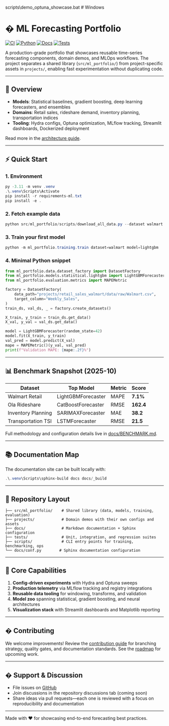 scripts\\demo_optuna_showcase.bat  # Windows

# � ML Forecasting Portfolio

[![CI](https://github.com/MrEleden/forecasting_demo/actions/workflows/ci.yml/badge.svg)](https://github.com/MrEleden/forecasting_demo/actions/workflows/ci.yml)
[![Python](https://img.shields.io/badge/python-3.11%2B-blue.svg)](pyproject.toml)
[![Docs](https://img.shields.io/badge/docs-Sphinx-green.svg)](docs/index.md)
[![Tests](https://img.shields.io/badge/tests-pytest-orange.svg)](tests/)

A production-grade portfolio that showcases reusable time-series forecasting components, domain demos, and MLOps workflows. The project separates a shared library (`src/ml_portfolio/`) from project-specific assets in `projects/`, enabling fast experimentation without duplicating code.

______________________________________________________________________

## 🧭 Overview

- **Models**: Statistical baselines, gradient boosting, deep learning forecasters, and ensembles
- **Domains**: Retail sales, rideshare demand, inventory planning, transportation indices
- **Tooling**: Hydra configs, Optuna optimization, MLflow tracking, Streamlit dashboards, Dockerized deployment

Read more in the [architecture guide](docs/ARCHITECTURE_REFACTOR_COMPLETE.md).

______________________________________________________________________

## ⚡ Quick Start

### 1. Environment

```powershell
py -3.11 -m venv .venv
.\.venv\Scripts\Activate
pip install -r requirements-ml.txt
pip install -e .
```

### 2. Fetch example data

```powershell
python src/ml_portfolio/scripts/download_all_data.py --dataset walmart
```

### 3. Train your first model

```powershell
python -m ml_portfolio.training.train dataset=walmart model=lightgbm
```

### 4. Minimal Python snippet

```python
from ml_portfolio.data.dataset_factory import DatasetFactory
from ml_portfolio.models.statistical.lightgbm import LightGBMForecaster
from ml_portfolio.evaluation.metrics import MAPEMetric

factory = DatasetFactory(
	data_path="projects/retail_sales_walmart/data/raw/Walmart.csv",
	target_column="Weekly_Sales",
)
train_ds, val_ds, _ = factory.create_datasets()

X_train, y_train = train_ds.get_data()
X_val, y_val = val_ds.get_data()

model = LightGBMForecaster(random_state=42)
model.fit(X_train, y_train)
val_pred = model.predict(X_val)
mape = MAPEMetric()(y_val, val_pred)
print(f"Validation MAPE: {mape:.2f}%")
```

______________________________________________________________________

## 📊 Benchmark Snapshot (2025-10)

| Dataset            | Top Model          | Metric | Score     |
| ------------------ | ------------------ | ------ | --------- |
| Walmart Retail     | LightGBMForecaster | MAPE   | **7.1%**  |
| Ola Rideshare      | CatBoostForecaster | RMSE   | **162.4** |
| Inventory Planning | SARIMAXForecaster  | MAE    | **38.2**  |
| Transportation TSI | LSTMForecaster     | RMSE   | **21.5**  |

Full methodology and configuration details live in [docs/BENCHMARK.md](docs/BENCHMARK.md).

______________________________________________________________________

## 📚 Documentation Map

The documentation site can be built locally with:

```powershell
.\.venv\Scripts\sphinx-build docs docs/_build
```

______________________________________________________________________

## 🧱 Repository Layout

```
├── src/ml_portfolio/    # Shared library (data, models, training, evaluation)
├── projects/            # Domain demos with their own configs and assets
├── docs/                # Markdown documentation + Sphinx configuration
├── tests/               # Unit, integration, and regression suites
├── scripts/             # CLI entry points for training, benchmarking, ops
└── docs/conf.py        # Sphinx documentation configuration
```

______________________________________________________________________

## 🌟 Core Capabilities

1. **Config-driven experiments** with Hydra and Optuna sweeps
1. **Production telemetry** via MLflow tracking and registry integrations
1. **Reusable data tooling** for windowing, transforms, and validation
1. **Model zoo** spanning statistical, gradient boosting, and neural architectures
1. **Visualization stack** with Streamlit dashboards and Matplotlib reporting

______________________________________________________________________

## � Contributing

We welcome improvements! Review the [contribution guide](CONTRIBUTING.md) for branching strategy, quality gates, and documentation standards. See the [roadmap](CHANGELOG.md) for upcoming work.

______________________________________________________________________

## � Support & Discussion

- File issues on [GitHub](https://github.com/MrEleden/forecasting_demo/issues)
- Join discussions in the repository discussions tab (coming soon)
- Share ideas via pull requests—each one is reviewed with a focus on reproducibility and documentation

______________________________________________________________________

Made with ❤️ for showcasing end-to-end forecasting best practices.
